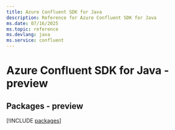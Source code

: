 ```yaml
---
title: Azure Confluent SDK for Java
description: Reference for Azure Confluent SDK for Java
ms.date: 07/16/2025
ms.topic: reference
ms.devlang: java
ms.service: confluent
---
```

# Azure Confluent SDK for Java - preview
## Packages - preview
[!INCLUDE [packages](confluent-index.md)]